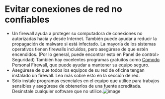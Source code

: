 [Title]: # (Previniendo conexiones no confiables en la red)
[Order]: # (2)

# Evitar conexiones de red no confiables

* Un firewall ayuda a proteger su computadora de conexiones no autorizadas hacia y desde Internet. También puede ayudar a reducir la propagación de malware si está infectado. La mayoría de los sistemas operativos tienen firewalls incluidos, pero asegúrese de que estén encendidos. (Por lo general, puede encontrar esto en Panel de control> Seguridad) También hay excelentes programas gratuitos como [Comodo](https://securityinabox.org/comodofirewall_main) Personal Firewall, que puede ayudar a mantener su equipo seguro.
* Asegúrese de que todos los equipos de su red de oficina tengan instalado un firewall. Lea más sobre esto en la sección de red.
* Sólo instale programas esenciales en el equipo que utilice para trabajos sensibles y asegúrese de obtenerlos de una fuente acreditada. Desinstale cualquier software que no utilice.![image](malware_adv3.png)
